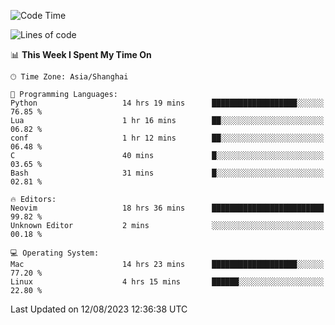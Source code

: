 <!--START_SECTION:waka-->
![Code Time](http://img.shields.io/badge/Code%20Time-1%2C504%20hrs%2024%20mins-blue)

![Lines of code](https://img.shields.io/badge/From%20Hello%20World%20I%27ve%20Written-273.0%20thousand%20lines%20of%20code-blue)

📊 **This Week I Spent My Time On** 

```text
🕑︎ Time Zone: Asia/Shanghai

💬 Programming Languages: 
Python                   14 hrs 19 mins      ███████████████████░░░░░░   76.85 % 
Lua                      1 hr 16 mins        ██░░░░░░░░░░░░░░░░░░░░░░░   06.82 % 
conf                     1 hr 12 mins        ██░░░░░░░░░░░░░░░░░░░░░░░   06.48 % 
C                        40 mins             █░░░░░░░░░░░░░░░░░░░░░░░░   03.65 % 
Bash                     31 mins             █░░░░░░░░░░░░░░░░░░░░░░░░   02.81 % 

🔥 Editors: 
Neovim                   18 hrs 36 mins      █████████████████████████   99.82 % 
Unknown Editor           2 mins              ░░░░░░░░░░░░░░░░░░░░░░░░░   00.18 % 

💻 Operating System: 
Mac                      14 hrs 23 mins      ███████████████████░░░░░░   77.20 % 
Linux                    4 hrs 15 mins       ██████░░░░░░░░░░░░░░░░░░░   22.80 % 
```


 Last Updated on 12/08/2023 12:36:38 UTC
<!--END_SECTION:waka-->
